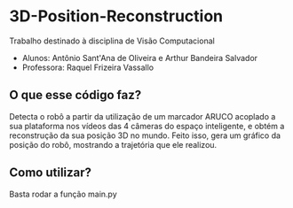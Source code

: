 # 3D-Position-Reconstruction

Trabalho destinado à disciplina de Visão Computacional

* Alunos: Antônio Sant'Ana de Oliveira e Arthur Bandeira Salvador
* Professora: Raquel Frizeira Vassallo

## O que esse código faz?
Detecta o robô a partir da utilização de um marcador ARUCO acoplado a sua plataforma nos vídeos das 4 câmeras do espaço inteligente, e obtém a reconstrução da sua posição 3D no mundo. Feito isso, gera um gráfico da posição do robô, mostrando a trajetória que ele realizou.

## Como utilizar?
Basta rodar a função main.py
